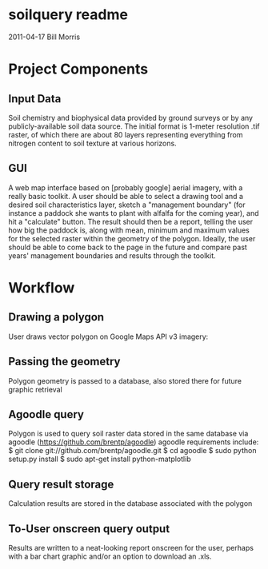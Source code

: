 # soilquery readme
2011-04-17
Bill Morris

# Project Components
## Input Data
Soil chemistry and biophysical data provided by ground surveys or by any publicly-available soil data source. The initial format is 1-meter resolution .tif raster, of which there are about 80 layers representing everything from nitrogen content to soil texture at various horizons.
## GUI
A web map interface based on [probably google] aerial imagery, with a really basic toolkit. A user should be able to select a drawing tool and a desired soil characteristics layer, sketch a "management boundary" (for instance a paddock she wants to plant with alfalfa for the coming year), and hit a "calculate" button. The result should then be a report, telling the user how big the paddock is, along with mean, minimum and maximum values for the selected raster within the geometry of the polygon. Ideally, the user should be able to come back to the page in the future and compare past years' management boundaries and results through the toolkit.

# Workflow
## Drawing a polygon
User draws vector polygon on Google Maps API v3 imagery:
## Passing the geometry
Polygon geometry is passed to a database, also stored there for future graphic retrieval
## Agoodle query
Polygon is used to query soil raster data stored in the same database via agoodle (https://github.com/brentp/agoodle)
agoodle requirements include:
    $ git clone git://github.com/brentp/agoodle.git
    $ cd agoodle
    $ sudo python setup.py install
    $ sudo apt-get install python-matplotlib
## Query result storage
Calculation results are stored in the database associated with the polygon
## To-User onscreen query output
Results are written to a neat-looking report onscreen for the user, perhaps with a bar chart graphic and/or an option to download an .xls.
